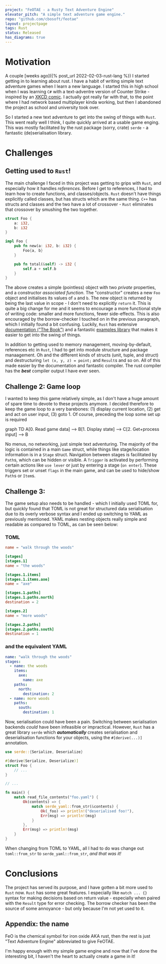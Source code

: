 ```yaml
---
project: "FeOTAE - a Rusty Text Adventure Engine"
elevator_pitch: "A simple text adventure game engine."
repo: "github.com/cbosoft/feotae"
layout: projectpage
tags: Rust
status: Released
has_diagrams: true
---
```


# Motivation
A couple [weeks ago]({% post_url 2022-02-03-rust-lang %}) I started getting in to learning about rust. I have a habit of writing simple text adventure games when I learn a new language. I started this in high school when I was learning `C#` with a text-adventre version of Counter Strike - inspired by an [XKCD comic](https://xkcd.com/91/). I actually got really far with that, to the point where I had network based multiplayer kinda working, but then I abandoned the project as school and university took over.

So I started a new text adventure to get into the swing of things with `Rust`. This went really well I think, I quite quickly arrived at a usable game enging. This was mostly facilitated by the rust package (sorry, crate) `serde` - a fantastic (de)serialisation library.


# Challenges
## Getting used to `Rust`!
The main challenge I faced in this project was getting to grips with `Rust`, and especially how it handles *references*. Before I get to references, I had to learn how to create functions, and classes/objects. `Rust` doesn't have things explicitly called classes, but has structs which are the same thing. `C++` has structs and classes and the two have a lot of crossover - `Rust` eliminates that crossover by smushing the two together.

```rust
struct Foo {
    a: i32,
    b: i32
}

impl Foo {
    pub fn new(a: i32, b: i32) {
        Foo{a, b}
    }

    pub fn total(&self) -> i32 {
        self.a + self.b
    }
}
```

The above creates a simple (pointless) object with two *private* properties, and a constructor *associated function*. The "constructor" creates a new `Foo` object and initialises its values of `a` and `b`. The new object is returned by being the last value in scope - I don't need to explicitly `return` it. This is quite a big change for me and it seems to encourage a more functional style of writing code: smaller and more functions, fewer side-effects. This is also encouraged by the borrow-checker I touched on in the previous paragraph, which I initially found a bit confusing. Luckily, `Rust` has extensive [documentation ("The Book")](https://doc.rust-lang.org/book/) and a fantastic [examples library](https://doc.rust-lang.org/rust-by-example/) that makes it easier to get into the swing of things.

In addition to getting used to memory management, moving-by-default, references etc in `Rust`, I had to get into module structure and package manaagement. Oh and the different kinds of structs (unit, tuple, and struct) and destructuring `let (x, y, z) = point;` and `Result`s and so on. All of this made easier by the documentation and fantastic compiler. The rust compiler has the ***best*** compiler output I have ever seen.


## Challenge 2: Game loop
I wanted to keep this game relatively simple, as I don't have a huge amount of spare time to devote to these projects anymore. I decided therefore to keep the game loop to a very barebones: (1) display current location, (2) get and act on user input, (3) goto 1. Of course, preceding the loop some set up is required

<div id="centre" class="mermaid">
graph TD
A[0. Read game data] --> B[1. Display state] --> C[2. Get+process input] --> B
</div>

No menus, no networking, just simple text adventuring. The majority of the logic is contained in a main `Game` struct, while things like stage/location information is in a `Stage` struct. Navigation between stages is facilitated by `Path`s, which can be hidden or visible. A `Trigger` is activated by performing certain actions like `use lever` or just by entering a stage (`on enter`). These triggers set or unset `flags` in the main game, and can be used to hide/show `Path`s or `Item`s.


## Challenge 3:
The game setup also needs to be handled - which I initially used TOML for, but quickly found that TOML is not great for structured data serialisation due to its overly verbose syntax and I ended up switching to YAML as previously mentioned. YAML makes nesting objects really simple and readable as compared to TOML, as can be seen below:

### TOML
```toml
name = "walk through the woods"

[stages]
[stages.1]
name = "the woods"

[stages.1.items]
[stages.1.items.axe]
name = "axe"

[stages.1.paths]
[stages.1.paths.north]
destination = 2

[stages.2]
name = "more woods"

[stages.2.paths]
[stages.2.paths.south]
destination = 1
```

### and the equivalent YAML
```yaml
name: "walk through the woods"
stages:
  - name: the woods
    items:
      axe:
        name: axe
    paths:
      north:
        destination: 2
  - name: more woods
    paths:
      south:
        destination: 1
```

Now, serialisation could have been a pain. Switching between serialisation backends *could* have been infeasible or impractical. However, `Rust` has a great library `serde` which ***automatically*** creates serialisation and deserialisation functions for your objects, using the `#[derive(...)]` annotation.


```rust
use serde::{Serialize, Deserialize}

#[derive(Serialize, Deserialize)]
struct Foo {
    // ...
}

// ...

fn main() {
    match read_file_contents("foo.yaml") {
        Ok(contents) => {
            match serde_yaml::from_str(&contents) {
                Ok(_foo) => println!("deserialised foo!"),
                Err(msg) => println!(msg)
            }
        },
        Err(msg) => println!(msg)
    }
}

```

When changing from TOML to YAML, all I had to do was change out `toml::from_str` to `serde_yaml::from_str`, *and that was it!*


# Conclusions
The project has served its purpose, and I have gotten a bit more used to `Rust` now. `Rust` has some great features. I especially like `match ... {}` syntax for making decisions based on return value - especially when paired with the `Result` type for error checking. The borrow checker has been the source of some annoyance - but only because I'm not yet used to it.


## Appendix: the name

FeO is the chemical symbol for iron oxide AKA rust, then the rest is just "Text Adventure Engine" abbreviated to give FeOTAE.


I'm happy enough with my simple game engine and now that I've done the interesting bit, I haven't the heart to actually create a game in it!